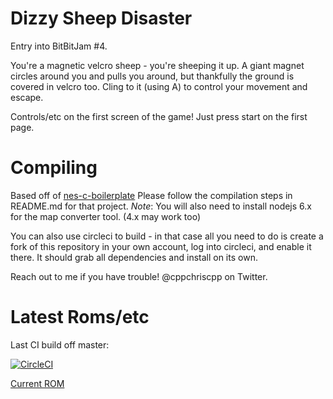 # Dizzy Sheep Disaster

Entry into BitBitJam #4. 

You're a magnetic velcro sheep - you're sheeping it up. A giant magnet circles around you and pulls you around, 
but thankfully the ground is covered in velcro too. Cling to it (using A) to control your movement and escape.

Controls/etc on the first screen of the game! Just press start on the first page.

# Compiling 

Based off of [nes-c-boilerplate](https://github.com/cppchriscpp/nes-c-boilerplate)
Please follow the compilation steps in README.md for that project.
*Note*: You will also need to install nodejs 6.x for the map converter tool. (4.x may work too)

You can also use circleci to build - in that case all you need to do is create a fork of this
repository in your own account, log into circleci, and enable it there. It should grab all dependencies
and install on its own.

Reach out to me if you have trouble! @cppchriscpp on Twitter.

# Latest Roms/etc

Last CI build off master: 

[![CircleCI](https://circleci.com/gh/cppchriscpp/do-sheep-dream-of-velcro.svg?style=svg)](https://circleci.com/gh/cppchriscpp/do-sheep-dream-of-velcro)

[Current ROM](http://cpprograms.net/devnull/circleci-redirect.php?namespace=cppchriscpp&project=do-sheep-dream-of-velcro&file=sheepie.nes)

